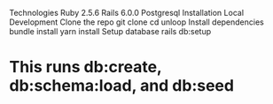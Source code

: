 Technologies
Ruby 2.5.6
Rails 6.0.0
Postgresql
Installation
Local Development
Clone the repo
git clone 
cd unloop
Install dependencies
bundle install
yarn install
Setup database
rails db:setup
# This runs db:create, db:schema:load, and db:seed
